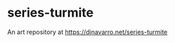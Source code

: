 
<!-- README.md is generated from README.Rmd. Please edit that file -->

# series-turmite

<!-- badges: start -->
<!-- badges: end -->

An art repository at <https://djnavarro.net/series-turmite>
